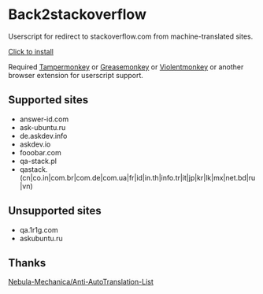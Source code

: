 # Back2stackoverflow

Userscript for redirect to stackoverflow.com from machine-translated sites.

[Click to install](https://raw.githubusercontent.com/reneeter123/Back2stackoverflow/master/back2stackoverflow.user.js)

Required [Tampermonkey](https://www.tampermonkey.net/) or [Greasemonkey](https://www.greasespot.net/) or [Violentmonkey](https://violentmonkey.github.io/) or another browser extension for userscript support.

## Supported sites

- answer-id.com
- ask-ubuntu.ru
- de.askdev.info
- askdev.io
- fooobar.com
- qa-stack.pl
- qastack.(cn|co.in|com.br|com.de|com.ua|fr|id|in.th|info.tr|it|jp|kr|lk|mx|net.bd|ru|vn)

## Unsupported sites

- qa.1r1g.com
- askubuntu.ru

## Thanks

[Nebula-Mechanica/Anti-AutoTranslation-List](https://github.com/Nebula-Mechanica/Anti-AutoTranslation-List)
